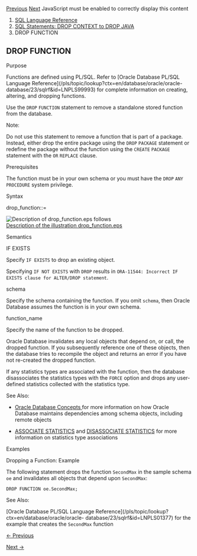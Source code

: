 [Previous](DROP-FLASHBACK-ARCHIVE.md) [Next](DROP-HIERARCHY.md) JavaScript
must be enabled to correctly display this content

  1. [SQL Language Reference ](index.md)
  2. [ SQL Statements: DROP CONTEXT to DROP JAVA](SQL-Statements-DROP-CONTEXT-to-DROP-JAVA.md)
  3. DROP FUNCTION 

## DROP FUNCTION

Purpose

Functions are defined using PL/SQL. Refer to [Oracle Database PL/SQL Language
Reference](/pls/topic/lookup?ctx=en/database/oracle/oracle-
database/23/sqlrf&id=LNPLS99993) for complete information on creating,
altering, and dropping functions.

Use the `DROP` `FUNCTION` statement to remove a standalone stored function
from the database.

Note:

Do not use this statement to remove a function that is part of a package.
Instead, either drop the entire package using the `DROP` `PACKAGE` statement
or redefine the package without the function using the `CREATE` `PACKAGE`
statement with the `OR` `REPLACE` clause.

Prerequisites

The function must be in your own schema or you must have the `DROP` `ANY`
`PROCEDURE` system privilege.

Syntax

drop_function::=

![Description of drop_function.eps
follows](https://docs.oracle.com/en/database/oracle/oracle-database/23/sqlrf/img/drop_function.gif)  
[Description of the illustration
drop_function.eps](img_text/drop_function.md)

Semantics

IF EXISTS

Specify `IF EXISTS` to drop an existing object.

Specifying `IF NOT EXISTS` with `DROP` results in `ORA-11544: Incorrect IF
EXISTS clause for ALTER/DROP statement`.

schema

Specify the schema containing the function. If you omit `schema`, then Oracle
Database assumes the function is in your own schema.

function_name

Specify the name of the function to be dropped.

Oracle Database invalidates any local objects that depend on, or call, the
dropped function. If you subsequently reference one of these objects, then the
database tries to recompile the object and returns an error if you have not
re-created the dropped function.

If any statistics types are associated with the function, then the database
disassociates the statistics types with the `FORCE` option and drops any user-
defined statistics collected with the statistics type.

See Also:

  * [Oracle Database Concepts ](/pls/topic/lookup?ctx=en/database/oracle/oracle-database/23/sqlrf&id=CNCPT1859)for more information on how Oracle Database maintains dependencies among schema objects, including remote objects 

  * [ASSOCIATE STATISTICS](ASSOCIATE-STATISTICS.md#GUID-BD02BA6A-32A7-4093-A6B6-BAE860C0F834) and [DISASSOCIATE STATISTICS](DISASSOCIATE-STATISTICS.md#GUID-6E9A7D93-E28A-469D-97AB-2BECC2EF3C43) for more information on statistics type associations 

Examples

Dropping a Function: Example

The following statement drops the function `SecondMax` in the sample schema
`oe` and invalidates all objects that depend upon `SecondMax`:

    
    
    DROP FUNCTION oe.SecondMax; 

See Also:

[Oracle Database PL/SQL Language
Reference](/pls/topic/lookup?ctx=en/database/oracle/oracle-
database/23/sqlrf&id=LNPLS01377) for the example that creates the `SecondMax`
function


[← Previous](DROP-FLASHBACK-ARCHIVE.md)

[Next →](DROP-HIERARCHY.md)

